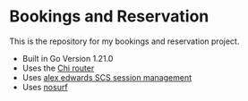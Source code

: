 # Bookings and Reservation

This is the repository for my bookings and reservation project.

- Built in Go Version 1.21.0
- Uses the [Chi router](https://github.com/go-chi/chi)
- Uses [alex edwards SCS session management](https://github.com/alexedwards/scs/v2)
- Uses [nosurf](https://github.com/justinas/nosurf)